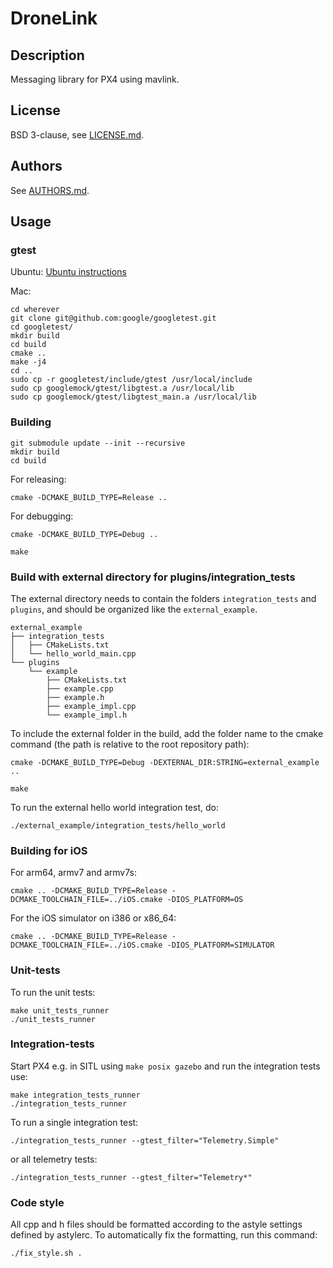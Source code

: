 # DroneLink

## Description

Messaging library for PX4 using mavlink.

## License

BSD 3-clause, see [LICENSE.md](LICENSE.md).

## Authors

See [AUTHORS.md](AUTHORS.md).

## Usage

### gtest

Ubuntu:
[Ubuntu instructions](https://www.eriksmistad.no/getting-started-with-google-test-on-ubuntu/)

Mac:

```
cd wherever
git clone git@github.com:google/googletest.git
cd googletest/
mkdir build
cd build
cmake ..
make -j4
cd ..
sudo cp -r googletest/include/gtest /usr/local/include
sudo cp googlemock/gtest/libgtest.a /usr/local/lib
sudo cp googlemock/gtest/libgtest_main.a /usr/local/lib
```

### Building

```
git submodule update --init --recursive
mkdir build
cd build
```

For releasing:
```
cmake -DCMAKE_BUILD_TYPE=Release ..
```

For debugging:
```
cmake -DCMAKE_BUILD_TYPE=Debug ..
```

```
make
```

### Build with external directory for plugins/integration_tests

The external directory needs to contain the folders `integration_tests` and `plugins`,
and should be organized like the `external_example`.

```
external_example
├── integration_tests
│   ├── CMakeLists.txt
│   └── hello_world_main.cpp
└── plugins
    └── example
        ├── CMakeLists.txt
        ├── example.cpp
        ├── example.h
        ├── example_impl.cpp
        └── example_impl.h
```

To include the external folder in the build, add the folder name to the cmake command
(the path is relative to the root repository path):

```
cmake -DCMAKE_BUILD_TYPE=Debug -DEXTERNAL_DIR:STRING=external_example ..
```

```
make
```

To run the external hello world integration test, do:
```
./external_example/integration_tests/hello_world
```

### Building for iOS

For arm64, armv7 and armv7s:

```
cmake .. -DCMAKE_BUILD_TYPE=Release -DCMAKE_TOOLCHAIN_FILE=../iOS.cmake -DIOS_PLATFORM=OS
```

For the iOS simulator on i386 or x86_64:

```
cmake .. -DCMAKE_BUILD_TYPE=Release -DCMAKE_TOOLCHAIN_FILE=../iOS.cmake -DIOS_PLATFORM=SIMULATOR
```

### Unit-tests

To run the unit tests:

```
make unit_tests_runner
./unit_tests_runner
```

### Integration-tests

Start PX4 e.g. in SITL using `make posix gazebo` and run the integration tests use:

```
make integration_tests_runner
./integration_tests_runner
```

To run a single integration test:
```
./integration_tests_runner --gtest_filter="Telemetry.Simple"
```
or all telemetry tests:
```
./integration_tests_runner --gtest_filter="Telemetry*"
```

### Code style

All cpp and h files should be formatted according to the astyle settings defined by astylerc.
To automatically fix the formatting, run this command:

```
./fix_style.sh .
```
